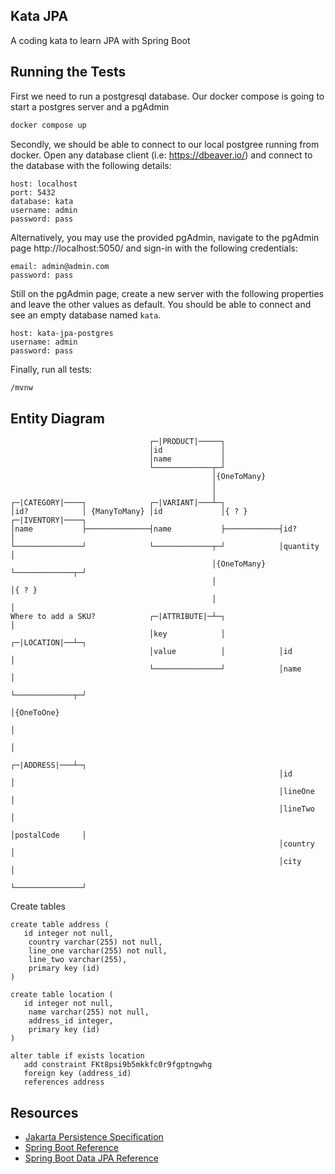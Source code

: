 Kata JPA
--------
A coding kata to learn JPA with Spring Boot


Running the Tests
-----------------
First we need to run a postgresql database.
Our docker compose is going to start a postgres server and a pgAdmin

```bash
docker compose up
```

Secondly, we should be able to connect to our local postgree running from docker.
Open any database client (i.e: https://dbeaver.io/) and connect to the database with the following details:

```
host: localhost
port: 5432
database: kata
username: admin
password: pass
```

Alternatively, you may use the provided pgAdmin, navigate to the pgAdmin page http://localhost:5050/ and sign-in with the following credentials:
```
email: admin@admin.com
password: pass
```

Still on the pgAdmin page, create a new server with the following properties and leave the other values as default.
You should be able to connect and see an empty database named `kata`. 
```
host: kata-jpa-postgres
username: admin
password: pass
```

Finally, run all tests:
```bash
/mvnw
```


Entity Diagram
--------------

```
                               ┌─|PRODUCT|─────┐
                               │id             │
                               │name           │
                               └─────────────┬─┘
                                             │{OneToMany}
                                             │
                                             │
┌─|CATEGORY|────┐              ┌─|VARIANT|───┴─┐
│id?            │ {ManyToMany} │id             │{ ? }       ┌─|IVENTORY|────┐
│name           ├──────────────┤name           ├────────────┤id?            │
└───────────────┘              └─────────────┬─┘            │quantity       │
                                             │{OneToMany}   └─────────────┬─┘
                                             │                            │{ ? }
                                             │                            │
Where to add a SKU?            ┌─|ATTRIBUTE|─┴─┐                          │
                               │key            │            ┌─|LOCATION|──┴─┐
                               │value          │            │id             │
                               └───────────────┘            │name           │
                                                            └─────────────┬─┘
                                                                          │{OneToOne}
                                                                          │
                                                                          │
                                                            ┌─|ADDRESS|───┴─┐
                                                            │id             │
                                                            │lineOne        │
                                                            │lineTwo        │
                                                            │postalCode     │
                                                            │country        │
                                                            │city           │
                                                            └───────────────┘
```

Create tables

    create table address (
       id integer not null,
        country varchar(255) not null,
        line_one varchar(255) not null,
        line_two varchar(255),
        primary key (id)
    )

    create table location (
       id integer not null,
        name varchar(255) not null,
        address_id integer,
        primary key (id)
    )

    alter table if exists location 
       add constraint FKt8psi9b5mkkfc0r9fgptngwhg 
       foreign key (address_id) 
       references address

Resources
---------
* [Jakarta Persistence Specification](https://jakarta.ee/specifications/persistence/3.1/jakarta-persistence-spec-3.1.html)
* [Spring Boot Reference](https://docs.spring.io/spring-boot/docs/current/reference/htmlsingle/) 
* [Spring Boot Data JPA Reference](https://docs.spring.io/spring-data/jpa/docs/current/reference/html/)
